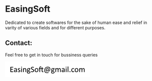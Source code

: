 # EasingSoft
Dedicated to create softwares for the sake of human ease and relief in varity of various fields and for different purposes.

## Contact:
Feel free to get in touch for bussiness queries

![Email](https://raw.githubusercontent.com/EasingSoft/.github/main/image.png)
